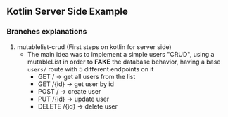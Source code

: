 ## Kotlin Server Side Example

### Branches explanations

1. mutablelist-crud (First steps on kotlin for server side)
    - The main idea was to implement a simple users "CRUD", using a mutableList in order to **FAKE** the database behavior, 
    having a base ```users/``` route with 5 different endpoints on it 
        - GET / -> get all users from the list
        - GET /{id} -> get user by id
        - POST / -> create user
        - PUT /{id} -> update user
        - DELETE /{id} -> delete user
        

    
    